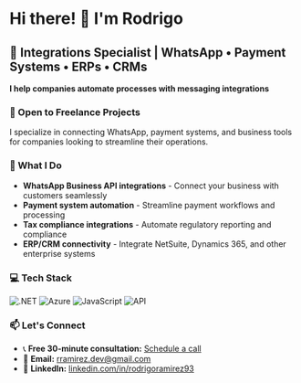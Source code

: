 # Hi there! 👋 I'm Rodrigo

## 🚀 Integrations Specialist | WhatsApp • Payment Systems • ERPs • CRMs

**I help companies automate processes with messaging integrations**

### 💼 Open to Freelance Projects
I specialize in connecting WhatsApp, payment systems, and business tools for companies looking to streamline their operations.

### 🔧 What I Do
- **WhatsApp Business API integrations** - Connect your business with customers seamlessly
- **Payment system automation** - Streamline payment workflows and processing
- **Tax compliance integrations** - Automate regulatory reporting and compliance
- **ERP/CRM connectivity** - Integrate NetSuite, Dynamics 365, and other enterprise systems

### 💻 Tech Stack
![.NET]([https://img.shields.io/badge/-JavaScript-F7DF1E?style=flat-square&logo=javascript&logoColor=black](https://img.shields.io/badge/--F7DF1E?style=flat-square&logo=.net&logoColor=black))
![Azure]([https://img.shields.io/badge/-JavaScript-F7DF1E?style=flat-square&logo=javascript&logoColor=black](https://img.shields.io/badge/-Azure-F7DF1E?style=flat-square&logo=AZURE&logoColor=black))
![JavaScript](https://img.shields.io/badge/-JavaScript-F7DF1E?style=flat-square&logo=javascript&logoColor=black)
![API](https://img.shields.io/badge/-REST%20APIs-FF6B6B?style=flat-square&logo=api&logoColor=white)

### 📫 Let's Connect
- 📞 **Free 30-minute consultation:** [Schedule a call](https://calendly.com/your-link)
- 📧 **Email:** rramirez.dev@gmail.com
- 💼 **LinkedIn:** [linkedin.com/in/rodrigoramirez93](https://www.linkedin.com/in/rodrigoramirez93/)
